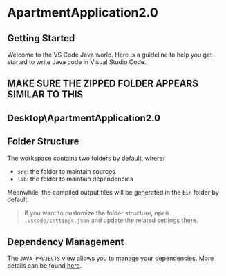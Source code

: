 # ApartmentApplication2.0

## Getting Started

Welcome to the VS Code Java world. Here is a guideline to help you get started to write Java code in Visual Studio Code.

## MAKE SURE THE ZIPPED FOLDER APPEARS SIMILAR TO THIS
## Desktop\ApartmentApplication2.0
## Folder Structure

The workspace contains two folders by default, where:

- `src`: the folder to maintain sources
- `lib`: the folder to maintain dependencies

Meanwhile, the compiled output files will be generated in the `bin` folder by default.

> If you want to customize the folder structure, open `.vscode/settings.json` and update the related settings there.

## Dependency Management

The `JAVA PROJECTS` view allows you to manage your dependencies. More details can be found [here](https://github.com/microsoft/vscode-java-dependency#manage-dependencies).
